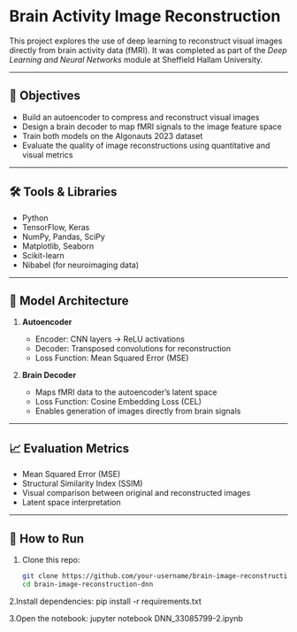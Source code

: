 # Brain Activity Image Reconstruction

This project explores the use of deep learning to reconstruct visual images directly from brain activity data (fMRI). It was completed as part of the *Deep Learning and Neural Networks* module at Sheffield Hallam University.

---

## 📌 Objectives

- Build an autoencoder to compress and reconstruct visual images
- Design a brain decoder to map fMRI signals to the image feature space
- Train both models on the Algonauts 2023 dataset
- Evaluate the quality of image reconstructions using quantitative and visual metrics

---

## 🛠️ Tools & Libraries

- Python
- TensorFlow, Keras
- NumPy, Pandas, SciPy
- Matplotlib, Seaborn
- Scikit-learn
- Nibabel (for neuroimaging data)

---

## 🧠 Model Architecture

1. **Autoencoder**
   - Encoder: CNN layers → ReLU activations
   - Decoder: Transposed convolutions for reconstruction
   - Loss Function: Mean Squared Error (MSE)

2. **Brain Decoder**
   - Maps fMRI data to the autoencoder’s latent space
   - Loss Function: Cosine Embedding Loss (CEL)
   - Enables generation of images directly from brain signals

---

## 📈 Evaluation Metrics

- Mean Squared Error (MSE)
- Structural Similarity Index (SSIM)
- Visual comparison between original and reconstructed images
- Latent space interpretation

---

## 📂 How to Run

1. Clone this repo:
   ```bash
   git clone https://github.com/your-username/brain-image-reconstruction-dnn.git
   cd brain-image-reconstruction-dnn
   
2.Install dependencies:
  pip install -r requirements.txt

3.Open the notebook:
  jupyter notebook DNN_33085799-2.ipynb
